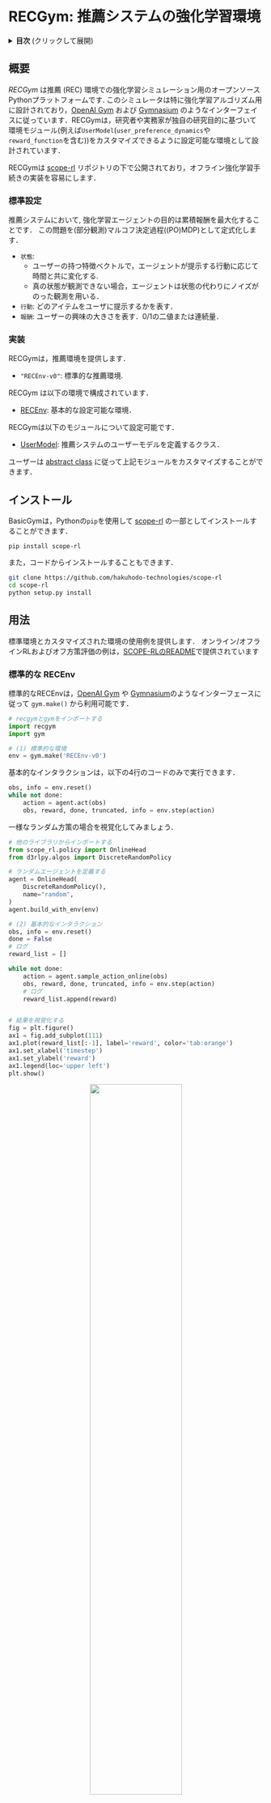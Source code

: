 # RECGym: 推薦システムの強化学習環境
<details>
<summary><strong>目次 </strong>(クリックして展開)</summary>

- [RECGym: 推薦システムの強化学習環境](#RECGym-推薦システムの強化学習環境)
- [概要](#概要)
- [インストール](#インストール)
- [用法](#用法)
- [引用](#citation)
- [貢献](#contribution)
- [ライセンス](#license)
- [プロジェクトチーム](#project-team)
- [連絡先](#contact)
- [参考文献](#reference)

</details>

## 概要

*RECGym* は推薦 (REC) 環境での強化学習シミュレーション用のオープンソースPythonプラットフォームです. このシミュレータは特に強化学習アルゴリズム用に設計されており，[OpenAI Gym](https://gym.openai.com) および [Gymnasium](https://gymnasium.farama.org/) のようなインターフェイスに従っています．RECGymは，研究者や実務家が独自の研究目的に基づいて環境モジュール(例えば`UserModel`(`user_preference_dynamics`や`reward_function`を含む))をカスタマイズできるように設定可能な環境として設計されています．

RECGymは [scope-rl](../) リポジトリの下で公開されており，オフライン強化学習手続きの実装を容易にします．

### 標準設定

推薦システムにおいて, 強化学習エージェントの目的は累積報酬を最大化することです．
この問題を(部分観測)マルコフ決定過程((PO)MDP)として定式化します．
- `状態`: 
   - ユーザーの持つ特徴ベクトルで，エージェントが提示する行動に応じて時間と共に変化する.
   - 真の状態が観測できない場合，エージェントは状態の代わりにノイズがのった観測を用いる．
- `行動`: どのアイテムをユーザに提示するかを表す．
- `報酬`: ユーザーの興味の大きさを表す．0/1の二値または連続量．

### 実装

RECGymは，推薦環境を提供します．
- `"RECEnv-v0"`: 標準的な推薦環境.

RECGym は以下の環境で構成されています．
- [RECEnv](./envs/rec.py#L14): 基本的な設定可能な環境．

RECGymは以下のモジュールについて設定可能です．
- [UserModel](./envs/simulator/function.py#L13): 推薦システムのユーザーモデルを定義するクラス．

ユーザーは [abstract class](./envs/simulator/base.py) に従って上記モジュールをカスタマイズすることができます．

## インストール
BasicGymは，Pythonの`pip`を使用して [scope-rl](../) の一部としてインストールすることができます．
```
pip install scope-rl
```

また，コードからインストールすることもできます．
```bash
git clone https://github.com/hakuhodo-technologies/scope-rl
cd scope-rl
python setup.py install
```

## 用法

標準環境とカスタマイズされた環境の使用例を提供します．
オンライン/オフラインRLおよびオフ方策評価の例は，[SCOPE-RLのREADME](../README.md)で提供されています

### 標準的な RECEnv

標準的なRECEnvは，[OpenAI Gym](https://gym.openai.com) や [Gymnasium](https://gymnasium.farama.org/)のようなインターフェースに従って `gym.make()` から利用可能です．

```Python
# recgymとgymをインポートする
import recgym
import gym

# (1) 標準的な環境
env = gym.make('RECEnv-v0')
```

基本的なインタラクションは，以下の4行のコードのみで実行できます．

```Python
obs, info = env.reset()
while not done:
    action = agent.act(obs)
    obs, reward, done, truncated, info = env.step(action)
```

一様なランダム方策の場合を視覚化してみましょう．

```Python
# 他のライブラリからインポートする
from scope_rl.policy import OnlineHead
from d3rlpy.algos import DiscreteRandomPolicy

# ランダムエージェントを定義する
agent = OnlineHead(
    DiscreteRandomPolicy(),
    name="random",
)
agent.build_with_env(env)

# (2) 基本的なインタラクション
obs, info = env.reset()
done = False
# ログ
reward_list = []

while not done:
    action = agent.sample_action_online(obs)
    obs, reward, done, truncated, info = env.step(action)
    # ログ
    reward_list.append(reward)


# 結果を視覚化する
fig = plt.figure()
ax1 = fig.add_subplot(111)
ax1.plot(reward_list[:-1], label='reward', color='tab:orange')
ax1.set_xlabel('timestep')
ax1.set_ylabel('reward')
ax1.legend(loc='upper left')
plt.show()
```
<div align="center"><img src="./images/basic_interaction.png" width="60%"/></div>
<figcaption>
<p align="center">
  1エピソードにおける報酬の変遷
</p>
</figcaption>

ここで[SCOPE-RL](../README.md) と [d3rlpy](https://github.com/takuseno/d3rlpy) を利用していますが，BasicGymは[OpenAI Gym](https://gym.openai.com) と [Gymnasium](https://gymnasium.farama.org/)のようなインターフェースで動作する他のライブラリとも互換性があります．

### カスタマイズされたRECEnv

次に，環境のインスタンス化によるカスタマイズの方法を説明します．

<details>
<summary>環境設定のリスト: (クリックして展開)</summary>

- `step_per_episode`: 一つのエピソードでの意思決定の数
- `n_items`: 推薦システムでのアイテムの数
- `n_users`: 推薦システムでのユーザーの数
- `item_feature_dim`: アイテム特徴量の次元
- `user_feature_dim`: ユーザー特徴量の次元
- `item_feature_vector`: それぞれのアイテムの特徴量(ベクトル)
- `user_feature_vector`: それぞれのユーザーの特徴量(ベクトル)
- `reward_type`: 報酬のタイプ
- `reward_std`: 報酬のノイズの大きさ (reward_typeが"continuous"の場合のみ)
- `obs_std`: 状態観測のノイズの大きさ
- `StateTransitionFunction`: 状態遷移関数
- `UserModel`: ユーザーモデル (ユーザーの嗜好の推移と報酬関数を定義)
- `random_state` : ランダムシード

</details>

```Python
from recgym import RECEnv
env = RECEnv(
    step_per_episode=10,
    n_items=100,
    n_users=100,
    item_feature_dim=5,
    user_feature_dim=5,
    reward_type="continuous",  # "binary"
    reward_std=0.3,
    obs_std=0.3,
    random_state=12345,
)
```

具体的には，ユーザーは以下のように独自の `UserModel`を定義できます．

#### ユーザーモデルの例
```Python
# reccgymモジュールをインポートする
from recgym import BaseUserModel
from recgym.types import Action
# その他必要なものをインポートする
from dataclasses import dataclass
from typing import Optional
import numpy as np

@dataclass
class CustomizedUserModel(BaseUserModel):
    user_feature_dim: int
    item_feature_dim: int
    reward_type: str = "continuous"  # "binary"
    reward_std: float = 0.0
    random_state: Optional[int] = None

    def __post_init__(self):
        self.random_ = check_random_state(self.random_state)
        self.coef = self.random_.normal(size=(self.user_feature_dim, self.item_feature_dim))

    def user_preference_dynamics(
        self,
        state: np.ndarray,
        action: Action,
        item_feature_vector: np.ndarray,
        alpha: float = 1.0,
    ) -> np.ndarray:
        coefficient = state.T @ self.coef @ item_feature_vector[action]
        state = state + alpha * coefficient * item_feature_vector[action]
        state = state / np.linalg.norm(state, ord=2)
        return state

    def reward_function(
        self,
        state: np.ndarray,
        action: Action,
        item_feature_vector: np.ndarray,
    ) -> float:
        logit = state.T @ self.coef @ item_feature_vector[action]
        reward = (
            logit if self.reward_type == "continuous" else sigmoid(logit)
        )

        if self.reward_type == "discrete":
            reward = self.random_.binominal(1, p=reward)

        return reward
```

より多くの例は [quickstart/rec/rec_synthetic_customize_env.ipynb](./examples/quickstart/rec/rec_synthetic_customize_env.ipynb)で利用可能です．\
環境の統計は，[quickstart/rec/rec_synthetic_data_collection.ipynb](./examples/quickstart/rec/rec_synthetic_data_collection.ipynb)で視覚化されています．

## 引用

ソフトウェアを使用する場合は，以下の論文を引用してください．

Haruka Kiyohara, Ren Kishimoto, Kosuke Kawakami, Ken Kobayashi, Kazuhide Nakata, Yuta Saito.<br>
**SCOPE-RL: A Python Library for Offline Reinforcement Learning, Off-Policy Evaluation, and Policy Selection**<br>
[link]() (a preprint coming soon..)

Bibtex:
```
@article{kiyohara2023towards,
  author = {Kiyohara, Haruka and Kishimoto, Ren and Kawakami, Kosuke and Kobayashi, Ken and Nataka, Kazuhide and Saito, Yuta},
  title = {SCOPE-RL: A Python Library for Offline Reinforcement Learning, Off-Policy Evaluation, and Policy Selection},
  journal={arXiv preprint arXiv:23xx.xxxxx},
  year = {2023},
}
```
## 貢献

SCOPE-RLへの貢献も歓迎しています！
プロジェクトへの貢献方法については， [CONTRIBUTING.md](./CONTRIBUTING.md)を参照してください．

## ライセンス

このプロジェクトはApache 2.0ライセンスのもとでライセンスされています - 詳細については[LICENSE](LICENSE)ファイルをご覧ください．

## プロジェクトチーム

- [Haruka Kiyohara](https://sites.google.com/view/harukakiyohara) (**Main Contributor**)
- Ren Kishimoto (Tokyo Institute of Technology)
- Kosuke Kawakami (HAKUHODO Technologies Inc.)
- Ken Kobayashi (Tokyo Institute of Technology)
- Kazuhide Nakata (Tokyo Institute of Technology)
- [Yuta Saito](https://usait0.com/en/) (Cornell University)

## 連絡先

論文やソフトウェアに関する質問がある場合は，hk844@cornell.eduまでお気軽にお問い合わせください．

## 参考文献

<details>
<summary><strong>論文 </strong>(クリックして展開)</summary>

1. Greg Brockman, Vicki Cheung, Ludwig Pettersson, Jonas Schneider, John Schulman, Jie Tang, and Wojciech Zaremba. [OpenAI Gym](https://arxiv.org/abs/1606.01540). *arXiv preprint arXiv:1606.01540*, 2016.

2. Takuma Seno and Michita Imai. [d3rlpy: An Offline Deep Reinforcement Library](https://arxiv.org/abs/2111.03788), *arXiv preprint arXiv:2111.03788*, 2021.

3. Sarah Dean and Jamie Morgenstern. [Preference Dynamics Under Personalized Recommendations](https://arxiv.org/abs/2205.13026). In *Proceedings of the 23rd ACM Conference on Economics and Computation*, 4503-9150, 2022.

</details>

<details>
<summary><strong>プロジェクト </strong>(クリックして展開)</summary>

This project is inspired by the following three packages.
- **RecoGym**  -- an RL environment for recommender systems: [[github](https://github.com/criteo-research/reco-gym)] [[paper](https://arxiv.org/abs/1808.00720)]
- **RecSim** -- a configurative RL environment for recommender systems: [[github](https://github.com/google-research/recsim)] [[paper](https://arxiv.org/abs/1909.04847)]
- **AuctionGym** -- an RL environment for online advertising auctions: [[github](https://github.com/amzn/auction-gym)] [[paper](https://www.amazon.science/publications/learning-to-bid-with-auctiongym)]
- **FinRL** -- an RL environment for finance: [[github](https://github.com/AI4Finance-Foundation/FinRL)] [[paper](https://arxiv.org/abs/2011.09607)]

</details>

